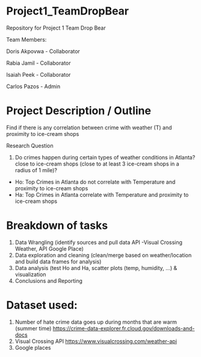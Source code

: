 # Project1_TeamDropBear
Repository for Project 1 Team Drop Bear

Team Members:

Doris Akpovwa - Collaborator

Rabia Jamil - Collaborator

Isaiah Peek - Collaborator

Carlos Pazos - Admin

# Project Description / Outline
 
Find if there is any correlation between crime with weather (T) and proximity to ice-cream shops
 
Research Question
1.	Do crimes happen during certain types of weather conditions in Atlanta? close to ice-cream shops (close to at least 3 ice-cream shops in a radius of 1 mile)?

- Ho: Top Crimes in Atlanta do not correlate with Temperature and proximity to ice-cream shops
- Ha: Top Crimes in Atlanta correlate with Temperature and proximity to ice-cream shops
 
 
# Breakdown of tasks
 
1.	Data Wrangling (identify sources and pull data API -Visual Crossing Weather, API Google Place)
2.	Data exploration and cleaning (clean/merge based on weather/location and build data frames for analysis)
3.	Data analysis (test Ho and Ha, scatter plots (temp, humidity, …) & visualization
4.	Conclusions and Reporting
 
 
 
# Dataset used:
1.	Number of hate crime data goes up during months that are warm (summer time) https://crime-data-explorer.fr.cloud.gov/downloads-and-docs
2.	Visual Crossing API  https://www.visualcrossing.com/weather-api 
3.	Google places
